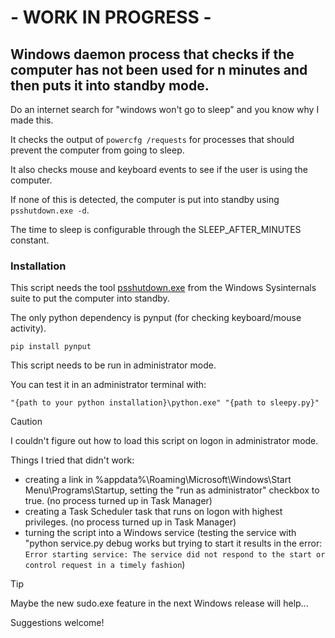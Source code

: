 # - WORK IN PROGRESS -

## Windows daemon process that checks if the computer has not been used for n minutes and then puts it into standby mode.

Do an internet search for "windows won't go to sleep" and you know why I made this.

It checks the output of ```powercfg /requests``` for processes that should prevent the computer from going to sleep.

It also checks mouse and keyboard events to see if the user is using the computer.

If none of this is detected, the computer is put into standby using `psshutdown.exe -d`.

The time to sleep is configurable through the SLEEP_AFTER_MINUTES constant.

### Installation
This script needs the tool [psshutdown.exe](https://learn.microsoft.com/en-us/sysinternals/downloads/psshutdown) from the Windows Sysinternals suite to put the computer into standby.

The only python dependency is pynput (for checking keyboard/mouse activity).

```
pip install pynput
```


This script needs to be run in administrator mode.

You can test it in an administrator terminal with:

```
"{path to your python installation}\python.exe" "{path to sleepy.py}"

```
> [!CAUTION]
> I couldn't figure out how to load this script on logon in administrator mode.

Things I tried that didn't work:
- creating a link in %appdata%\Roaming\Microsoft\Windows\Start Menu\Programs\Startup, setting the "run as administrator" checkbox to true. (no process turned up in Task Manager)
- creating a Task Scheduler task that runs on logon with highest privileges. (no process turned up in Task Manager)
- turning the script into a Windows service (testing the service with "python service.py debug works but trying to start it results in the error: ```Error starting service: The service did not respond to the start or control request in a timely fashion```)

> [!TIP]
> Maybe the new sudo.exe feature in the next Windows release will help...
>
> Suggestions welcome!

<!--

To run the script on login, create a link in:

```
%appdata%\Microsoft\Windows\Start Menu\Programs\Startup
```

Set the Target to:

```
"{path to your python installation}\pythonw.exe" "{path to sleepy.py}"
```

Click Advance and check "Run as administrator"
-->
